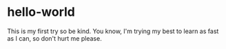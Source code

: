 # hello-world
This is my first try so be kind.
You know, I'm trying my best to learn as fast as I can, so don't hurt me please.
